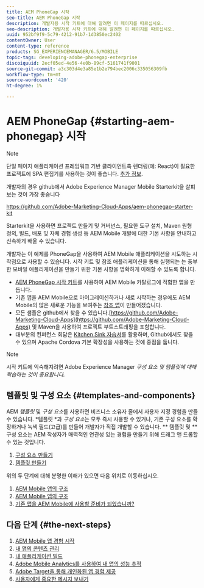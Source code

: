 ```yaml
---
title: AEM PhoneGap 시작
seo-title: AEM PhoneGap 시작
description: 개발자용 시작 키트에 대해 알려면 이 페이지를 따르십시오.
seo-description: 개발자용 시작 키트에 대해 알려면 이 페이지를 따르십시오.
uuid: 952bf9f9-5c79-4212-91b7-1d3850ec2402
contentOwner: User
content-type: reference
products: SG_EXPERIENCEMANAGER/6.5/MOBILE
topic-tags: developing-adobe-phonegap-enterprise
discoiquuid: 2ecf05ed-4e56-4e0b-89cf-5161741f9001
source-git-commit: a3c303d4e3a85e1b2e794bec2006c335056309fb
workflow-type: tm+mt
source-wordcount: '420'
ht-degree: 1%

---
```



# AEM PhoneGap {#starting-aem-phonegap} 시작

>[!NOTE]
>
>단일 페이지 애플리케이션 프레임워크 기반 클라이언트측 렌더링(예: React)이 필요한 프로젝트에 SPA 편집기를 사용하는 것이 좋습니다. [추가 정보](/help/sites-developing/spa-overview.md).

개발자의 경우 github에서 Adobe Experience Manager Mobile Starterkit을 살펴보는 것이 가장 좋습니다

https://github.com/Adobe-Marketing-Cloud-Apps/aem-phonegap-starter-kit

Starterkit을 사용하면 프로젝트 만들기 및 거버넌스, 필요한 도구 설치, Maven 원형 정의, 빌드, 배포 및 자체 경험 생성 등 AEM Mobile 개발에 대한 기본 사항을 안내하고 신속하게 배울 수 있습니다.

개발자는 이 예제를 PhoneGap을 사용하여 AEM Mobile 애플리케이션을 시도하는 시작점으로 사용할 수 있습니다. 시작 키트 및 참조 애플리케이션을 통해 실행되는 는 풍부한 모바일 애플리케이션을 만들기 위한 기본 사항을 명확하게 이해할 수 있도록 합니다.

* [AEM PhoneGap 시작 키트](https://github.com/Adobe-Marketing-Cloud-Apps/aem-phonegap-starter-kit)를 사용하여 AEM Mobile 카탈로그에 적합한 앱을 만듭니다.
* 기존 앱을 AEM Mobile으로 마이그레이션하거나 새로 시작하는 경우에도 AEM Mobile의 많은 새로운 기능을 보여주는 [참조 앱](https://github.com/Adobe-Marketing-Cloud-Apps/aem-mobile-hybrid-reference)이 만들어졌습니다.
* 모든 샘플은 github에서 찾을 수 있습니다.[https://github.com/Adobe-Marketing-Cloud-Apps](https://github.com/Adobe-Marketing-Cloud-Apps) 및 Maven을 사용하여 프로젝트 부트스트래핑을 포함합니다.
* 대부분의 컨퍼런스 회담은 [Kitchen Sink 자습서](https://github.com/blefebvre/aem-phonegap-kitchen-sink)를 활용하며, Github에서도 찾을 수 있으며 Apache Cordova 기본 확장성을 사용하는 것에 중점을 둡니다.

>[!NOTE]
>
>시작 키트에 익숙해지려면 Adobe Experience Manager *구성 요소 및 템플릿에 대해 학습하는 것이 중요합니다.*

## 템플릿 및 구성 요소 {#templates-and-components}

AEM *템플릿* 및 *구성 요소*&#x200B;를 사용하면 비즈니스 소유자 줄에서 사용자 지정 경험을 만들 수 있습니다. *템플릿 *과 *구성 요소*&#x200B;는 모두 즉시 사용할 수 있거나, 기존 구성 요소를 확장하거나 녹색 필드(고급)를 만들어 개발자가 직접 개발할 수 있습니다. ** 템플릿 및  ** 구성 요소는 AEM 작성자가 매력적인 연관성 있는 경험을 만들기 위해 드래그 앤 드롭할 수 있는 것입니다.

1. [구성 요소 만들기](/help/sites-developing/components.md)
1. [템플릿 만들기](/help/sites-developing/templates.md)

위의 두 단계에 대해 분명한 이해가 있으면 다음 위치로 이동하십시오.

1. [AEM Mobile 앱의 구조](/help/mobile/phonegap-structure-an-app.md)
1. [AEM Mobile 앱의 구조](/help/mobile/phonegap-apps-arch.md)
1. [기존 앱을 AEM Mobile에 사용할 준비가 되었습니까?](/help/mobile/phonegap-adding-content-to-imported-app.md)

## 다음 단계 {#the-next-steps}

1. [AEM Mobile 앱 경험 시작](/help/mobile/starting-aem-phonegap-app.md)
1. [내 앱의 콘텐츠 관리](/help/mobile/phonegap-manage-app-content.md)
1. [내 애플리케이션 빌드](/help/mobile/building-app-mobile-phonegap.md)
1. [Adobe Mobile Analytics를 사용하여 내 앱의 성능 추적](/help/mobile/phonegap-intro-to-app-analytics.md)
1. [Adobe Target을 통해 개인화된 앱 경험 제공](/help/mobile/phonegap-aem-mobile-content-personalization.md)
1. [사용자에게 중요한 메시지 보내기](/help/mobile/phonegap-push-notifications.md)
